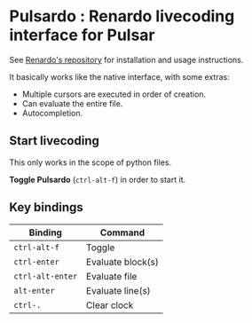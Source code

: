 # Pulsardo : Renardo livecoding interface for Pulsar

See [Renardo's repository](https://github.com/e-lie/renardo) for installation and usage instructions.

It basically works like the native interface, with some extras:

- Multiple cursors are executed in order of creation.
- Can evaluate the entire file.
- Autocompletion.

## Start livecoding

This only works in the scope of python files.

**Toggle Pulsardo** (`ctrl-alt-f`) in order to start it.

## Key bindings

| Binding | Command |
| - | - |
| `ctrl-alt-f` | Toggle |
| `ctrl-enter` | Evaluate block(s) |
| `ctrl-alt-enter` | Evaluate file |
| `alt-enter` | Evaluate line(s) |
| `ctrl-.` | Clear clock |
